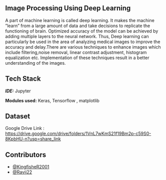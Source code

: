 
## Image Processing Using Deep Learning 
A part of machine learning is called deep learning. It makes
the machine ”learn” from a large amount of data and take
decisions to replicate the functioning of brain. Optimized accuracy
of the model can be achieved by adding multiple layers
to the neural network. Thus, Deep learning can particularly be
used in the area of analyzing medical images to improve
the accuracy and delay.There are various techniques to enhance images which include
filtering,noise removal, linear contrast adjustment, histogram
equalization etc. Implementation of these techniques result
in a better understanding of the images.
## Tech Stack
***IDE:*** Jupyter

**Modules used:** Keras, Tensorflow , matplotlib
## Dataset

Google Drive Link : https://drive.google.com/drive/folders/1VnL7wKmS21f19Bm2p-c59S0-8KpbHU-n?usp=share_link
## Contributors

- [@KingfisheR2001](https://github.com/KingfisheR2001)
- [@Ravij22 ](https://github.com/Ravij22)

